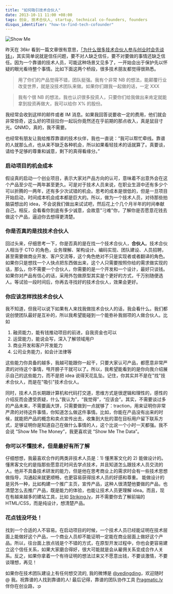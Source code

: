 ```yaml
---
title: "如何吸引技术合伙人"
date: 2013-10-11 11:00 +08:00
tags: 创业, 技术合伙人, startup, technical co-founders, founders
disqus_identifier: "how-to-find-tech-cofounder"
---
```


![Show Me](how-to-find-tech-cofounder/show-me.jpg)

昨天在 36kr 看到一篇文章很有意思，[「为什么很多技术合伙人参与创业时会先谈钱」](http://www.36kr.com/p/206766.html)，其实简单说就是信任问题，要不对人缺乏信任，要不对要做的事情还缺乏信任。因为一个靠谱的技术人员，可能这种场景又见多了，一开始会出于保护先以怀疑的眼光看待整个事情。比如下面这两个桥段，很多技术朋友都觉得很熟悉。

<blockquote>
    <p>用了你们的产品觉得不错，团队挺强。我有个非常 NB 的想法，能颠覆行业改变世界，就是没技术团队来做。如果你们跟我一起做的话，一定 XXX</p>
</blockquote>
<blockquote>
    <p>我有个很 NB 的想法，我也认识很多投资人，只要你们给我做出来肯定就能拿到投资再做大，我可以给你 X% 的股份。</p>
</blockquote>

我经常会收到这样的邮件或者 IM 消息。如果我回答说要收一定的费用，他们就会非常惊奇，这么好的项目拉你一起玩你竟然还在乎前期的那点收入，真是鼠目寸光。QNMD，真的，我不需要。

也经常有朋友让我给推荐靠谱的技术伙伴，我也一直说：“我可以帮忙牵线。靠谱的人就那么点，也从来不缺乏各种机会，所以如果看轻技术的话就算了。真要谈，请给予足够的尊重和诚意，剩下的真得看缘分。”

### 启动项目的机会成本

假设真的启动一个创业项目，表示大家对产品方向的认可，意味着不出意外会在这个产品至少花一两年甚至更久。可是对于技术人员来说，在职业生涯中还有多少个可以折腾的一两年，还有多少次试错的机会。思考的成本是很低的，但是一旦项目开始启动，时间成本机会成本都是巨大的。所以，做为一个技术人员，对待那些拍脑袋想出的 idea，不会说我们做出来试试吧，然后花上个几个月半年的时间奉献自己。相反，会看看你到底有多少诚意，会故意"刁难"你，了解你是否愿意花钱去做这个产品，逼迫你去想得更清楚。

### 你是否真的是找技术合伙人

回过头来，仔细思考一下，你是否真的是在找一个技术合伙人，**合伙人**。技术合伙人相当于 CTO 的角色，业务理解、架构设计、编码实现、团队建设、人员招聘，甚至需要做商业开发、客户交流等，这个角色绝对不只是实现者或者翻译的角色。如果你只是想找一个人快点把东西做出来，这个人只需要按照你给的需求做实现的话，那么，你不需要一个合伙人，你需要的是一个开发和一个设计，最好只谈钱。如果你对产品有信心的话，采用外包做原型其实是个更好的方式，千万别随便选人。等试验一段时间后，你再去寻找好的技术合伙人，效果会更好。

### 你应该怎样找技术合伙人

我不知道，但我可以说下如果有人来找我做技术合伙人的话，我会看什么。我们都说创使团队最好是互补的，所以我希望能碰到一个能弥补我弱项的人做合伙人。比如

1.  融资能力，能有钱推动项目的前进，自我资金也可以
2.  运营能力，能说会写，深入了解领域用户
3.  商业开发和客户开发能力
4.  公司业务能力，如会计法律等

这些能力你具备的越多，我越可能跟你一起干，只要大家认可产品，都愿意非常严肃的对待这个事情，甩开膀子干就可以了。所以，我希望能看到的是你向我介绍展示自己的这些能力，而不是把 idea 说得天花乱坠。记住，你其实并不是在"找"技术合伙人，而是在"吸引"技术合伙人。

同时，技术人员长期跟计算机和代码打交道，思维方式是很逻辑和理性的，感性的介绍反而会遭受质疑，什么“我认为”，“我觉得”，“应该会”。其实，不需要谈过多的产品未来，不需要画大饼，只需要做到一点就够了：traction，用来证明你非常严肃的对待这件事情，你知道怎么做这件事情。比如，你能在产品没有出来的时候，就能把产品的概念和卖点宣传出去，收集到大批的潜在目标用户留下联系方式，足够证明你是知道自己在做什么事情的人，这个比说一个小时一天都强。我不会说 “Show Me The Money”，我更喜欢说 “Show Me The Data”。

### 你可以不懂技术，但是最好有所了解

仔细想想，我最喜欢合作的两类非技术人员是：1) 懂黑客文化的 2) 能做设计的。
懂黑客文化的是指那些愿意花时间去学点技术，并且知道怎么跟技术人员交流的人。他并不具备技术研发的能力，但是他在思考商业上的需求时会有一些技术思想做指导，沟通起来就更顺畅，也更容易获得技术人员的好感和尊重。
能做设计的是另外一种，比如构建一个推广主页，宣传产品，这种人很清楚他要做的产品，也清楚怎么去推广产品，既是能力的体验，也能让技术人员更理解 idea。而且，现在有越来越多的建站工具，比如 [Striking.ly](http://striking.ly)，并不需要你去了解前端的 HTML/CSS，而是纯设计，想清楚产品。

### 花点钱没坏处！

找到一个合适的人不容易。在启动项目的时候，一个技术人员已经能证明在技术层面上能做好这个产品，一个商业人员却不能证明一定能在商业层面上做好这个产品。所以，往台面上放点钱是个不错的方式，在原型开发过程中，你也会更容易建立这个信任关系，如果大家磨合得好，很大可能就是会从雇佣关系变成合作人关系。反之，如果你拿着一个有待证明的想法过来又不愿意出钱，不要谈激情，不要谈理想，再见！

如果你在技术团队建设上有任何想交流的, 我的微博是 [@yedingding](http://weibo.com/presently)，欢迎随时 @ 我。祝靠谱的人找到靠谱的人! 最后记得，靠谱的团队协作工具 [Pragmatic.ly](https://pragmatic.ly) 伴你在创业路，:p
